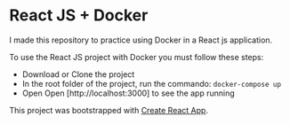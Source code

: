 # React JS + Docker

I made this repository to practice using Docker in a React js application.

To use the React JS project with Docker you must follow these steps:

- Download or Clone the project
- In the root folder of the project, run the commando: `docker-compose up`
- Open Open [http://localhost:3000] to see the app running


This project was bootstrapped with [Create React App](https://github.com/facebook/create-react-app).

